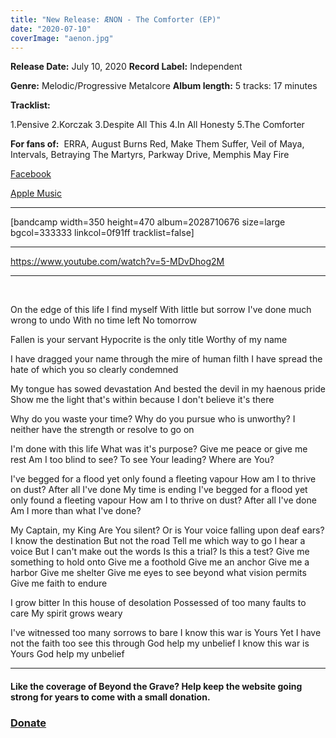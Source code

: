 ```yaml
---
title: "New Release: ÆNON - The Comforter (EP)"
date: "2020-07-10"
coverImage: "aenon.jpg"
---
```


**Release Date:** July 10, 2020 **Record Label:** Independent

**Genre:** Melodic/Progressive Metalcore **Album length:** 5 tracks: 17 minutes

**Tracklist:**

1.Pensive 2.Korczak 3.Despite All This 4.In All Honesty 5.The Comforter

**For fans of:**  ERRA, August Burns Red, Make Them Suffer, Veil of Maya, Intervals, Betraying The Martyrs, Parkway Drive, Memphis May Fire

[Facebook](https://web.facebook.com/AEnonBand/?_rdc=1&_rdr)

[Apple Music](https://music.apple.com/us/album/the-comforter-ep/1507336355)

* * *

\[bandcamp width=350 height=470 album=2028710676 size=large bgcol=333333 linkcol=0f91ff tracklist=false\]

* * *

https://www.youtube.com/watch?v=5-MDvDhog2M

* * *

 

On the edge of this life I find myself With little but sorrow I've done much wrong to undo With no time left No tomorrow

Fallen is your servant Hypocrite is the only title Worthy of my name

I have dragged your name through the mire of human filth I have spread the hate of which you so clearly condemned

My tongue has sowed devastation And bested the devil in my haenous pride Show me the light that's within because I don't believe it's there

Why do you waste your time? Why do you pursue who is unworthy? I neither have the strength or resolve to go on

I'm done with this life What was it's purpose? Give me peace or give me rest Am I too blind to see? To see Your leading? Where are You?

I've begged for a flood yet only found a fleeting vapour How am I to thrive on dust? After all I've done My time is ending I've begged for a flood yet only found a fleeting vapour How am I to thrive on dust? After all I've done Am I more than what I've done?

My Captain, my King Are You silent? Or is Your voice falling upon deaf ears? I know the destination But not the road Tell me which way to go I hear a voice But I can't make out the words Is this a trial? Is this a test? Give me something to hold onto Give me a foothold Give me an anchor Give me a harbor Give me shelter Give me eyes to see beyond what vision permits Give me faith to endure

I grow bitter In this house of desolation Possessed of too many faults to care My spirit grows weary

I've witnessed too many sorrows to bare I know this war is Yours Yet I have not the faith too see this through God help my unbelief I know this war is Yours God help my unbelief

* * *

#### Like the coverage of Beyond the Grave? Help keep the website going strong for years to come with a small donation.

### [Donate](https://donorbox.org/help-beyond-the-grave-keep-producing-content)
